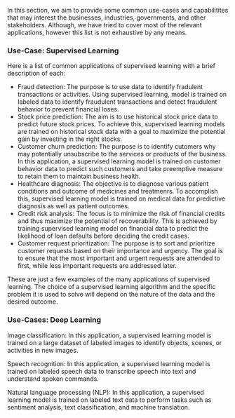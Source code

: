 In this section, we aim to provide some common use-cases and capabilitites that may interest the businesses, industries, governments, and other stakeholders. Although, we have tried to cover most of the relevant applications, however this list is not exhaustive by any means.

### Use-Case: Supervised Learning

Here is a list of common applications of supervised learning with a brief description of each:
- Fraud detection: The purpose is to use data to identify fradulent transactions or activities. Using supervised learning, model is trained on labeled data to identify fraudulent transactions and detect fraudulent behavior to prevent financial loses.
- Stock price prediction: The aim is to use historical stock price data to predict future stock prices. To achieve this, supervised learning models are trained on historical stock data with a goal to maximize the potential gain by investing in the right stocks.
- Customer churn prediction: The purpose is to identify cutomers why may potentially unsubscribe to the services or products of the business. In this application, a supervised learning model is trained on customer behavior data to predict such customers and take preemptive measure to retain them to maintain business health.
- Healthcare diagnosis: The objective is to diagnose various patient conditions and outcome of medicines and treatmenrs. To accomplish this, supervised learning model is trained on medical data for predictive diagnosis as well as patient outcomes.
- Credit risk analysis: The focus is to minimize the risk of financial credits and thus maximize the potential of recoverability. This is achieved by training supervised learning model on financial data to predict the likelihood of loan defaults before deciding the credit cases.
- Customer request prioritization: The purpose is to sort and prioritize customer requests based on their importance and urgency. The goal is to ensure that the most important and urgent requests are attended to first, while less important requests are addressed later.

These are just a few examples of the many applications of supervised learning. The choice of a supervised learning algorithm and the specific problem it is used to solve will depend on the nature of the data and the desired outcome.

### Use-Cases: Deep Learning

Image classification: In this application, a supervised learning model is trained on a large dataset of labeled images to identify objects, scenes, or activities in new images.

Speech recognition: In this application, a supervised learning model is trained on labeled speech data to transcribe speech into text and understand spoken commands.

Natural language processing (NLP): In this application, a supervised learning model is trained on labeled text data to perform tasks such as sentiment analysis, text classification, and machine translation.
